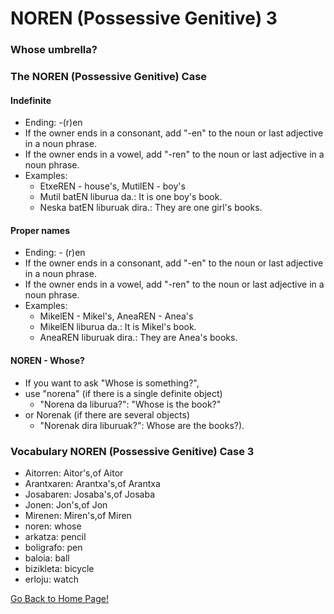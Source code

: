 # NOREN (Possessive Genitive) 3
### Whose umbrella?

### The NOREN (Possessive Genitive) Case
#### Indefinite
* Ending: -(r)en
* If the owner ends in a consonant, add "-en" to the noun or last adjective in a noun phrase.
* If the owner ends in a vowel, add "-ren" to the noun or last adjective in a noun phrase.
* Examples:
    * EtxeREN - house's, MutilEN - boy's
    * Mutil batEN liburua da.:  It is one boy's book.
    * Neska batEN liburuak dira.: They are one girl's books.

#### Proper names
* Ending: - (r)en
* If the owner ends in a consonant, add "-en" to the noun or last adjective in a noun phrase.
* If the owner ends in a vowel, add "-ren" to the noun or last adjective in a noun phrase.
* Examples:
    * MikelEN - Mikel's, AneaREN - Anea's
    * MikelEN liburua da.: It is Mikel's book.
    * AneaREN liburuak dira.: They are Anea's books.

#### NOREN - Whose?
* If you want to ask "Whose is something?",
* use "norena" (if there is a single definite object)
    * "Norena da liburua?": "Whose is the book?"
* or Norenak (if there are several objects)
    * "Norenak dira liburuak?":  Whose are the books?).

### Vocabulary NOREN (Possessive Genitive) Case 3
* Aitorren: Aitor's,of Aitor
* Arantxaren: Arantxa's,of Arantxa
* Josabaren: Josaba's,of Josaba
* Jonen: Jon's,of Jon
* Mirenen: Miren's,of Miren
* noren: whose
* arkatza: pencil
* boligrafo: pen
* baloia: ball
* bizikleta: bicycle
* erloju: watch


[ Go Back to Home Page!](..)
